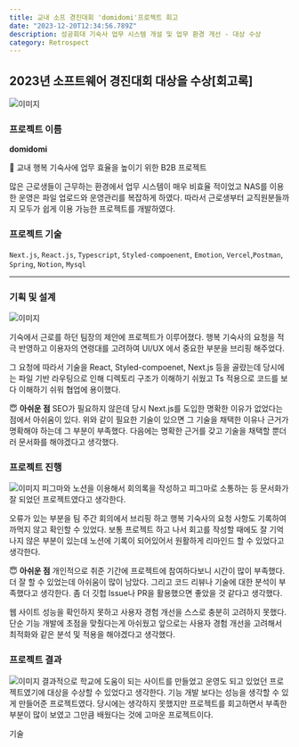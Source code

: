 ```yaml
---
title: 교내 소프 경진대회 'domidomi'프로젝트 회고
date: "2023-12-20T12:34:56.789Z"
description: 성공회대 기숙사 업무 시스템 개설 및 업무 환경 개선 - 대상 수상
category: Retrospect
---
```


## 2023년 소프트웨어 경진대회 대상을 수상[회고록]

![이미지](https://yeaseul7.github.io/neekoBlog/images/softwareAward1.png)

### 프로젝트 이름

**domidomi**

💼 교내 행복 기숙사에 업무 효율을 높이기 위한 B2B 프로젝트

많은 근로생들이 근무하는 환경에서 업무 시스템이 매우 비효율 적이었고 NAS를 이용한 운영은 파일 업로드와 운영관리를 복잡하게 하였다.
따라서 근로생부터 교직원분들까지 모두가 쉽게 이용 가능한 프로젝트를 개발하였다.

### 프로젝트 기술

`Next.js`, `React.js`, `Typescript`, `Styled-compoenent`, `Emotion`, `Vercel`,`Postman`, `Spring`, `Notion`, `Mysql`

---

### 기획 및 설계

![이미지](https://yeaseul7.github.io/neekoBlog/images/softwareAward2.png)

기숙에서 근로를 하던 팀장의 제안에 프로젝트가 이루어졌다.
행복 기숙사의 요청을 적극 반영하고 이용자의 연령대를 고려하여
UI/UX 에서 중요한 부분을 브리핑 해주었다.

그 요청에 따라서 기술을 React, Styled-compoenet, Next.js 등을 골랐는데
당시에는 파일 기반 라우팅으로 인해 디렉토리 구조가 이해하기 쉬웠고
Ts 적용으로 코드를 보다 이해하기 쉬워 협업에 용이했다.

😇 **아쉬운 점**
SEO가 필요하지 않은데 당시 Next.js를 도입한 명확한 이유가 없었다는 점에서 아쉬움이 있다.
위와 같이 필요한 기술이 있으면 그 기술을 채택한 이유나 근거가 명확해야 하는데 그 부분이 부족했다.
다음에는 명확한 근거를 갖고 기술을 채택할 뿐더러 문서화를 해야겠다고 생각했다.

### 프로젝트 진행

![이미지](https://yeaseul7.github.io/neekoBlog/images/softwareAward3.png)
피그마와 노션을 이용해서 회의록을 작성하고 피그마로 소통하는 등
문서화가 잘 되었던 프로젝트였다고 생각한다.

오류가 있는 부분을 팀 주간 회의에서 브리핑 하고 행복 기숙사의 요청 사항도 기록하여 까먹지 않고 확인할 수 있었다.
보통 프로젝트 하고 나서 회고를 작성할 때에도 잘 기억나지 않은 부분이 있는데 노션에 기록이 되어있어서 원활하게 리마인드 할 수 있었다고 생각한다.

😇 **아쉬운 점**
개인적으로 취준 기간에 프로젝트에 참여하다보니 시간이 많이 부족했다. 더 잘 할 수 있었는데 아쉬움이 많이 남았다. 그리고 코드 리뷰나 기술에 대한 분석이 부족했다고 생각한다. 좀 더 깃헙 Issue나 PR을 활용했으면 좋았을 것 같다고 생각했다.

웹 사이트 성능을 확인하지 못하고 사용자 경험 개선을 스스로 충분히 고려하지 못했다.
단순 기능 개발에 초점을 맞췄다는게 아쉬웠고 앞으로는 사용자 경험 개선을 고려해서 최적화와 같은 분석 및 적용을 해야겠다고 생각했다.

### 프로젝트 결과

![이미지](https://yeaseul7.github.io/neekoBlog/images/softwareAward1.png)
결과적으로 학교에 도움이 되는 사이트를 만들었고 운영도 되고 있었던 프로젝트였기에 대상을 수상할 수 있었다고 생각한다.
기능 개발 보다는 성능을 생각할 수 있게 만들어준 프로젝트였다. 당시에는 생각하지 못했지만 프로젝트를 회고하면서 부족한 부분이 많이 보였고 그만큼 배웠다는 것에 고마운 프로젝트이다.

기술
